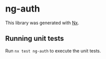 # ng-auth

This library was generated with [Nx](https://nx.dev).

## Running unit tests

Run `nx test ng-auth` to execute the unit tests.
